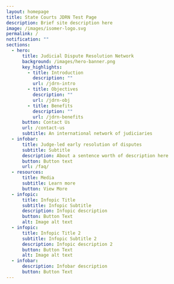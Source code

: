 ```yaml
---
layout: homepage
title: State Courts JDRN Test Page
description: Brief site description here
image: /images/isomer-logo.svg
permalink: /
notification: ""
sections:
  - hero:
      title: Judicial Dispute Resolution Network
      background: /images/hero-banner.png
      key_highlights:
        - title: Introduction
          description: ""
          url: /jdrn-intro
        - title: Objectives
          description: ""
          url: /jdrn-obj
        - title: Benefits
          description: ""
          url: /jdrn-benefits
      button: Contact Us
      url: /contact-us
      subtitle: An international network of judiciaries
  - infobar:
      title: Judge-led early resolution of disputes
      subtitle: Subtitle
      description: About a sentence worth of description here
      button: Button text
      url: /faq/
  - resources:
      title: Media
      subtitle: Learn more
      button: View More
  - infopic:
      title: Infopic Title
      subtitle: Infopic Subtitle
      description: Infopic description
      button: Button Text
      alt: Image alt text
  - infopic:
      title: Infopic Title 2
      subtitle: Infopic Subtitle 2
      description: Infopic description 2
      button: Button Text
      alt: Image alt text
  - infobar:
      description: Infobar description
      button: Button Text
---
```

